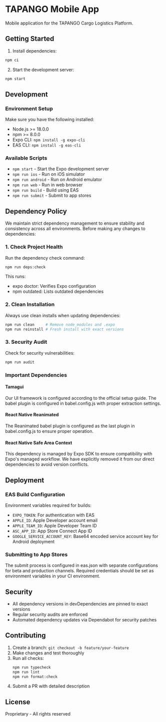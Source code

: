# TAPANGO Mobile App

Mobile application for the TAPANGO Cargo Logistics Platform.

## Getting Started

1. Install dependencies:
```bash
npm ci
```

2. Start the development server:
```bash
npm start
```

## Development

### Environment Setup

Make sure you have the following installed:
- Node.js >= 18.0.0
- npm >= 8.0.0
- Expo CLI: `npm install -g expo-cli`
- EAS CLI: `npm install -g eas-cli`

### Available Scripts

- `npm start` - Start the Expo development server
- `npm run ios` - Run on iOS simulator
- `npm run android` - Run on Android emulator
- `npm run web` - Run in web browser
- `npm run build` - Build using EAS
- `npm run submit` - Submit to app stores

## Dependency Policy

We maintain strict dependency management to ensure stability and consistency across all environments. Before making any changes to dependencies:

### 1. Check Project Health

Run the dependency check command:
```bash
npm run deps:check
```

This runs:
- expo doctor: Verifies Expo configuration
- npm outdated: Lists outdated dependencies

### 2. Clean Installation

Always use clean installs when updating dependencies:
```bash
npm run clean     # Remove node_modules and .expo
npm run reinstall # Fresh install with exact versions
```

### 3. Security Audit

Check for security vulnerabilities:
```bash
npm run audit
```

### Important Dependencies

#### Tamagui
Our UI framework is configured according to the official setup guide. The babel plugin is configured in babel.config.js with proper extraction settings.

#### React Native Reanimated
The Reanimated babel plugin is configured as the last plugin in babel.config.js to ensure proper operation.

#### React Native Safe Area Context
This dependency is managed by Expo SDK to ensure compatibility with Expo's managed workflow. We have explicitly removed it from our direct dependencies to avoid version conflicts.

## Deployment

### EAS Build Configuration

Environment variables required for builds:
- `EXPO_TOKEN`: For authentication with EAS
- `APPLE_ID`: Apple Developer account email
- `APPLE_TEAM_ID`: Apple Developer Team ID
- `ASC_APP_ID`: App Store Connect App ID
- `GOOGLE_SERVICE_ACCOUNT_KEY`: Base64 encoded service account key for Android deployment

### Submitting to App Stores

The submit process is configured in eas.json with separate configurations for beta and production channels. Required credentials should be set as environment variables in your CI environment.

## Security

- All dependency versions in devDependencies are pinned to exact versions
- Regular security audits are enforced
- Automated dependency updates via Dependabot for security patches

## Contributing

1. Create a branch: `git checkout -b feature/your-feature`
2. Make changes and test thoroughly
3. Run all checks:
   ```bash
   npm run typecheck
   npm run lint
   npm run format:check
   ```
4. Submit a PR with detailed description

## License

Proprietary - All rights reserved